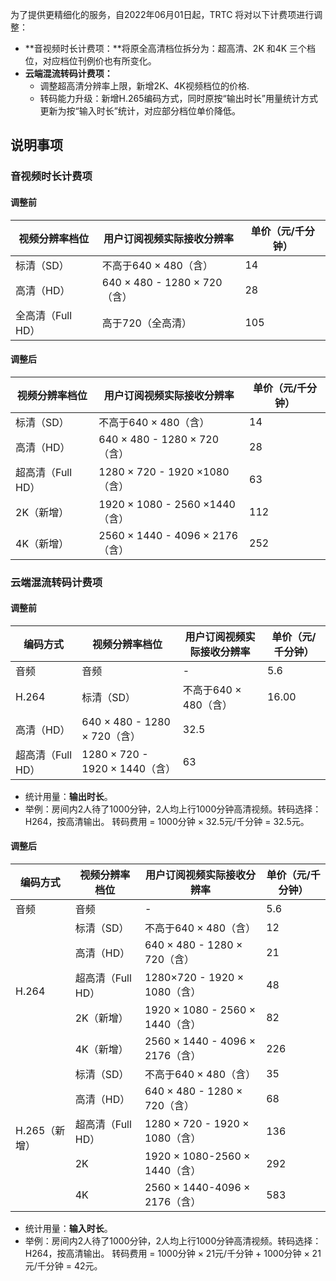 为了提供更精细化的服务，自2022年06月01日起，TRTC 将对以下计费项进行调整：
- **音视频时长计费项：**将原全高清档位拆分为：超高清、2K 和4K 三个档位，对应档位刊例价也有所变化。
- **云端混流转码计费项：**
    - 调整超高清分辨率上限，新增2K、4K视频档位的价格.
    - 转码能力升级：新增H.265编码方式，同时原按“输出时长”用量统计方式更新为按“输入时长”统计，对应部分档位单价降低。

## 说明事项
### 音视频时长计费项

#### 调整前
<table>
<thead>
<tr>
<th>视频分辨率档位</th>
<th>用户订阅视频实际接收分辨率</th>
<th>单价（元/千分钟）</th>
</tr>
</thead>
<tbody><tr>
<td>标清（SD）</td>
<td>不高于640 × 480（含）</td>
<td>14</td>
</tr>
<tr>
<td>高清（HD）</td>
<td>640 × 480 - 1280 × 720（含）</td>
<td>28</td>
</tr>
<tr>
<td>全高清（Full HD）</td>
<td>高于720（全高清）</td>
<td>105</td>
</tr>
</tbody></table>

#### 调整后
<table>
<thead>
<tr>
<th>视频分辨率档位</th>
<th>用户订阅视频实际接收分辨率</th>
<th>单价（元/千分钟）</th>
</tr>
</thead>
<tbody><tr>
<td>标清（SD）</td>
<td>不高于640 × 480（含）</td>
<td>14</td>
</tr>
<tr>
<td>高清（HD）</td>
<td>640 × 480 - 1280 × 720（含）</td>
<td>28</td>
</tr>
<tr>
<td>超高清（Full HD）</td>
<td>1280 × 720 - 1920 ×1080（含）</td>
<td>63</td>
</tr>
<tr>
<td>2K（新增）</td>
<td>1920 × 1080 - 2560 ×1440（含）</td>
<td>112</td>
</tr>
<tr>
<td>4K（新增）</td>
<td>2560 × 1440 - 4096 × 2176（含）</td>
<td>252</td>
</tr>
</tbody></table>



### 云端混流转码计费项
#### 调整前
<table>
<thead>
<tr>
<th>编码方式</th>
<th>视频分辨率档位</th>
<th>用户订阅视频实际接收分辨率</th>
<th>单价（元/千分钟）</th>
</tr>
</thead>
<tbody><tr>
<td>音频</td>
<td>音频</td>
<td>-</td>
<td>5.6</td>
</tr>
<tr>
<td>H.264</td>
<td>标清（SD）</td>
<td>不高于640 × 480（含）</td>
<td>16.00</td>
</tr>
<tr>
<td>高清（HD）</td>
<td>640 × 480 - 1280 × 720（含）</td>
<td>32.5</td>
<td></td>
</tr>
<tr>
<td>超高清（Full HD）</td>
<td>1280 × 720 - 1920 × 1440（含）</td>
<td>63</td>
<td></td>
</tr>
</tbody></table>

- 统计用量：**输出时长**。
- 举例：房间内2人待了1000分钟，2人均上行1000分钟高清视频。转码选择：H264，按高清输出。
转码费用 = 1000分钟 × 32.5元/千分钟 = 32.5元。

 
 #### 调整后
<table>
<thead>
<tr>
<th>编码方式</th>
<th>视频分辨率档位</th>
<th>用户订阅视频实际接收分辨率</th>
<th>单价（元/千分钟）</th>
</tr>
</thead>
<tbody><tr>
<td>音频</td>
<td>音频</td>
<td>-</td>
<td>5.6</td>
</tr>
<tr>
<td rowspan=5>H.264</td>
<td>标清（SD）</td>
<td>不高于640 × 480（含）</td>
<td>12</td>
</tr>
<tr>
<td>高清（HD）</td>
<td>640 × 480 - 1280 × 720（含）</td>
<td>21</td>
</tr>
<tr>
<td>超高清（Full HD）</td>
<td>1280×720 - 1920 × 1080（含）</td>
<td>48</td>
</tr>
<tr>
<td>2K（新增）</td>
<td>1920 × 1080 - 2560 × 1440（含）</td>
<td>82</td>
</tr>
<tr>
<td>4K（新增）</td>
<td>2560 × 1440 - 4096 × 2176（含）</td>
<td>226</td>
</tr>
<tr>
<td rowspan=5>H.265（新增）</td>
<td>标清（SD）</td>
<td>不高于640 × 480（含）</td>
<td>35</td>
</tr>
<tr>
<td>高清（HD）</td>
<td>640 × 480 - 1280 × 720（含）</td>
<td>68</td>
</tr>
<tr>
<td>超高清（Full HD）</td>
<td>1280 × 720 - 1920 × 1080（含）</td>
<td>136</td>
</tr>
<tr>
<td>2K</td>
<td>1920 × 1080-2560 × 1440（含）</td>
<td>292</td>
</tr>
<tr>
<td>4K</td>
<td>2560 × 1440-4096 × 2176（含）</td>
<td>583</td>
</tr>
</tbody></table>


- 统计用量：**输入时长**。
- 举例：房间内2人待了1000分钟，2人均上行1000分钟高清视频。转码选择：H264，按高清输出。
	转码费用 = 1000分钟 × 21元/千分钟 + 1000分钟 × 21元/千分钟 = 42元。

